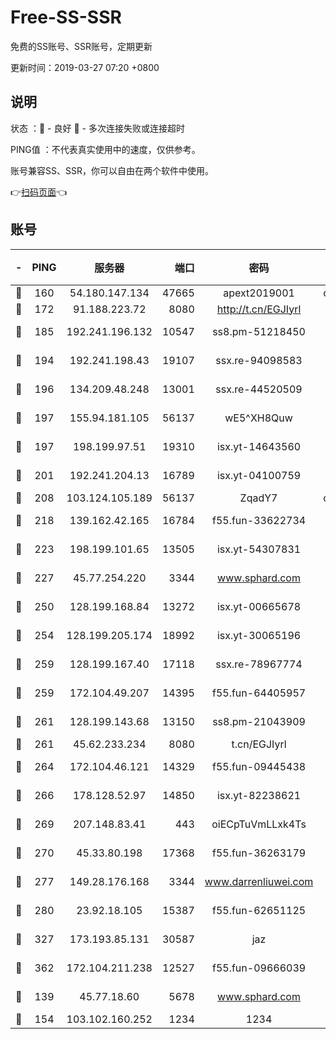 # Free-SS-SSR

免费的SS账号、SSR账号，定期更新

更新时间：2019-03-27 07:20 +0800

## 说明

状态     ：🙂 - 良好 🙁 - 多次连接失败或连接超时

PING值   ：不代表真实使用中的速度，仅供参考。

账号兼容SS、SSR，你可以自由在两个软件中使用。

👉[扫码页面](https://liesauer.github.io/Free-SS-SSR/)👈

## 账号

|-|PING|服务器|端口|密码|加密方式|区域|
|:----:|:----:|:-----:|-----:|:----:|:----:|:----:|
|🙂|160|54.180.147.134|47665|apext2019001|chacha20|KR|
|🙂|172|91.188.223.72|8080|http://t.cn/EGJIyrl|rc4-md5|RU|
|🙂|185|192.241.196.132|10547|ss8.pm-51218450|aes-256-cfb|US|
|🙂|194|192.241.198.43|19107|ssx.re-94098583|aes-256-cfb|US|
|🙂|196|134.209.48.248|13001|ssx.re-44520509|aes-256-cfb|US|
|🙂|197|155.94.181.105|56137|wE5^XH8Quw|aes-256-cfb|US|
|🙂|197|198.199.97.51|19310|isx.yt-14643560|aes-256-cfb|US|
|🙂|201|192.241.204.13|16789|isx.yt-04100759|aes-256-cfb|US|
|🙂|208|103.124.105.189|56137|ZqadY7|chacha20|US|
|🙂|218|139.162.42.165|16784|f55.fun-33622734|aes-256-cfb|SG|
|🙂|223|198.199.101.65|13505|isx.yt-54307831|aes-256-cfb|US|
|🙂|227|45.77.254.220|3344|www.sphard.com|aes-256-cfb|SG|
|🙂|250|128.199.168.84|13272|isx.yt-00665678|aes-256-cfb|SG|
|🙂|254|128.199.205.174|18992|isx.yt-30065196|aes-256-cfb|SG|
|🙂|259|128.199.167.40|17118|ssx.re-78967774|aes-256-cfb|SG|
|🙂|259|172.104.49.207|14395|f55.fun-64405957|aes-256-cfb|SG|
|🙂|261|128.199.143.68|13150|ss8.pm-21043909|aes-256-cfb|SG|
|🙂|261|45.62.233.234|8080|t.cn/EGJIyrl|rc4-md5|CA|
|🙂|264|172.104.46.121|14329|f55.fun-09445438|aes-256-cfb|SG|
|🙂|266|178.128.52.97|14850|isx.yt-82238621|aes-256-cfb|SG|
|🙂|269|207.148.83.41|443|oiECpTuVmLLxk4Ts|aes-256-cfb|AU|
|🙂|270|45.33.80.198|17368|f55.fun-36263179|aes-256-cfb|US|
|🙂|277|149.28.176.168|3344|www.darrenliuwei.com|aes-256-cfb|AU|
|🙂|280|23.92.18.105|15387|f55.fun-62651125|aes-256-cfb|US|
|🙂|327|173.193.85.131|30587|jaz|aes-256-cfb|US|
|🙂|362|172.104.211.238|12527|f55.fun-09666039|aes-256-cfb|US|
|🙂|139|45.77.18.60|5678|www.sphard.com|aes-256-cfb|JP|
|🙂|154|103.102.160.252|1234|1234|rc4-md5|JP|
